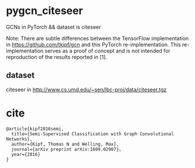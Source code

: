 # pygcn_citeseer
GCNs in PyTorch &amp;&amp; dataset is citeseer

Note: There are subtle differences between the TensorFlow implementation in https://github.com/tkipf/gcn and this PyTorch re-implementation. This re-implementation serves as a proof of concept and is not intended for reproduction of the results reported in [1].

## dataset
citeseer in http://www.cs.umd.edu/~sen/lbc-proj/data/citeseer.tgz

# cite
```
@article{kipf2016semi,
  title={Semi-Supervised Classification with Graph Convolutional Networks},
  author={Kipf, Thomas N and Welling, Max},
  journal={arXiv preprint arXiv:1609.02907},
  year={2016}
}
```

